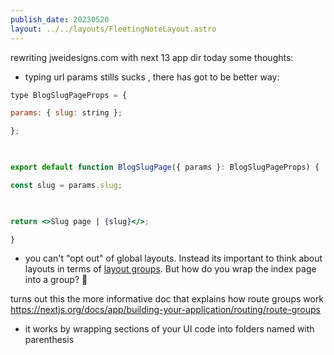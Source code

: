 ```yaml
---
publish_date: 20230520    
layout: ../../layouts/FleetingNoteLayout.astro
---
```

rewriting jweidesigns.com with next 13 app dir today some thoughts:


- typing url params stills sucks , there has got to be better way:
  
```jsx
type BlogSlugPageProps = {

params: { slug: string };

};

  

export default function BlogSlugPage({ params }: BlogSlugPageProps) {

const slug = params.slug;

  

return <>Slug page | {slug}</>;

}
```


- you can't "opt out" of global layouts. Instead its important to think about layouts in terms of  [layout groups](https://nextjs.org/docs/app/building-your-application/routing/defining-routes#route-groups). But how do you wrap the index page into a group? 🤔  

turns out this the more informative doc that explains how route groups work
https://nextjs.org/docs/app/building-your-application/routing/route-groups
 - it works by wrapping sections of your UI code into folders named with parenthesis